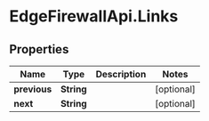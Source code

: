 # EdgeFirewallApi.Links

## Properties

Name | Type | Description | Notes
------------ | ------------- | ------------- | -------------
**previous** | **String** |  | [optional] 
**next** | **String** |  | [optional] 


